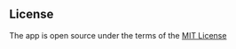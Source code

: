 
## License
The app is open source under the terms of the [MIT License](https://github.com/DavidRMorphew/my-bricks-app-frontend/blob/main/LICENSE.txt)
